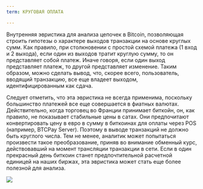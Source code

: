 ```yaml
---
term: КРУГОВАЯ ОПЛАТА

---
```

Внутренняя эвристика для анализа цепочек в Bitcoin, позволяющая строить гипотезы о характере выходов транзакции на основе круглых сумм. Как правило, при столкновении с простой схемой платежа (1 вход и 2 выхода), если один из выходов тратит круглую сумму, то он представляет собой платеж. Иначе говоря, если один выход представляет платеж, то другой представляет изменение. Таким образом, можно сделать вывод, что, скорее всего, пользователь, вводящий транзакцию, все еще владеет выходом, идентифицированным как сдача.

Следует отметить, что эта эвристика не всегда применима, поскольку большинство платежей все еще совершается в фиатных валютах. Действительно, когда торговец во Франции принимает биткойн, он, как правило, не показывает стабильные цены в сатах. Они предпочитают конвертировать цену в евро в сумму в биткоинах для оплаты через POS (например, BTCPay Server). Поэтому в выводе транзакций не должно быть круглого числа. Тем не менее, аналитик может попытаться произвести такое преобразование, приняв во внимание обменный курс, действовавший на момент трансляции транзакции в сети. Если в один прекрасный день биткоин станет предпочтительной расчетной единицей на наших биржах, эта эвристика может стать еще более полезной для анализа.

![](../../dictionnaire/assets/11.webp)
